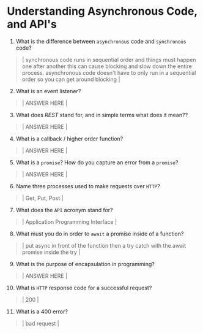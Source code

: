 # Understanding Asynchronous Code, and API's
01. What is the difference between `asynchronous` code and `synchronous` code?

  > | synchronous code runs in sequential order and things must happen one after another this can cause blocking and slow down the entire process. asynchronous code doesn't have to only run in a sequential order so you can get around blocking |

02. What is an event listener?

  > | ANSWER HERE |

03. What does *REST* stand for, and in simple terms what does it mean??

  > | ANSWER HERE |

04. What is a callback / higher order function?

  > | ANSWER HERE |

05. What is a `promise`? How do you capture an error from a `promise`?

  > | ANSWER HERE |

06. Name three processes used to make requests over `HTTP`?

  > | Get, Put, Post |

07. What does the `API` acronym stand for?

  > | Application Programming Interface |

08. What must you do in order to `await` a promise inside of a function?

  > | put async in front of the function then a try catch with the await promise inside the try |

09. What is the purpose of encapsulation in programming?

  > | ANSWER HERE |

10. What is `HTTP` response code for a successful request?

  > | 200 |

11. What is a 400 error?

  > | bad request |

